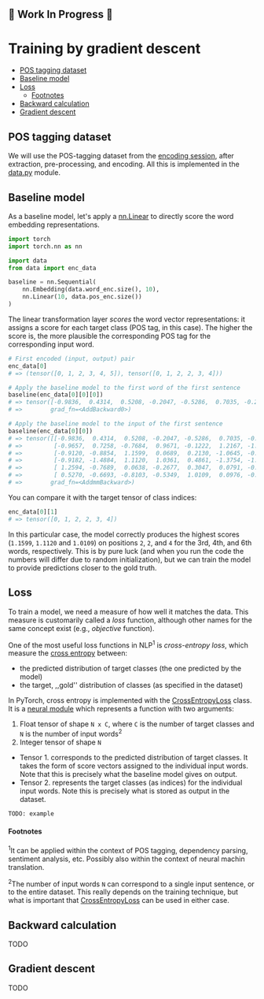 ## :construction: Work In Progress :construction:

# Training by gradient descent

<!-- START doctoc generated TOC please keep comment here to allow auto update -->
<!-- DON'T EDIT THIS SECTION, INSTEAD RE-RUN doctoc TO UPDATE -->


- [POS tagging dataset](#pos-tagging-dataset)
- [Baseline model](#baseline-model)
- [Loss](#loss)
    - [Footnotes](#footnotes)
- [Backward calculation](#backward-calculation)
- [Gradient descent](#gradient-descent)

<!-- END doctoc generated TOC please keep comment here to allow auto update -->

## POS tagging dataset

We will use the POS-tagging dataset from the [encoding
session](../encoding/README.md), after extraction, pre-processing, and
encoding.  All this is implemented in the [data.py](data.py) module.


## Baseline model

As a baseline model, let's apply a [nn.Linear][linear] to directly score the
word embedding representations.
```python
import torch
import torch.nn as nn

import data
from data import enc_data

baseline = nn.Sequential(
    nn.Embedding(data.word_enc.size(), 10),
    nn.Linear(10, data.pos_enc.size())
)
```
The linear transformation layer *scores* the word vector representations: it
assigns a score for each target class (POS tag, in this case).  The higher the
score is, the more plausible the corresponding POS tag for the corresponding
input word.
```python
# First encoded (input, output) pair
enc_data[0]
# => (tensor([0, 1, 2, 3, 4, 5]), tensor([0, 1, 2, 2, 3, 4]))

# Apply the baseline model to the first word of the first sentence
baseline(enc_data[0][0][0])
# => tensor([-0.9836,  0.4314,  0.5208, -0.2047, -0.5286,  0.7035, -0.2217, -1.3357],
# =>        grad_fn=<AddBackward0>)

# Apply the baseline model to the input of the first sentence
baseline(enc_data[0][0])
# => tensor([[-0.9836,  0.4314,  0.5208, -0.2047, -0.5286,  0.7035, -0.2217, -1.3357],
# =>         [-0.9657,  0.7258, -0.7684,  0.9671, -0.1222,  1.2167, -1.2175, -0.8721],
# =>         [-0.9120, -0.8854,  1.1599,  0.0689,  0.2130, -1.0645, -0.7430,  0.1419],
# =>         [-0.9182, -1.4884,  1.1120,  1.0361,  0.4861, -1.3754, -1.4426,  0.4466],
# =>         [ 1.2594, -0.7689,  0.0638, -0.2677,  0.3047,  0.0791, -0.4826, -0.0036],
# =>         [ 0.5270, -0.6693, -0.8103, -0.5349,  1.0109,  0.0976, -0.0234, -0.1674]],
# =>        grad_fn=<AddmmBackward>)
```
You can compare it with the target tensor of class indices:
```python
enc_data[0][1]
# => tensor([0, 1, 2, 2, 3, 4])
```
In this particular case, the model correctly produces the highest scores
(`1.1599`, `1.1120` and `1.0109`) on positions `2`, `2`, and `4` for the 3rd,
4th, and 6th words, respectively.  This is by pure luck (and when you run the
code the numbers will differ due to random initialization), but we can train
the model to provide predictions closer to the gold truth.


## Loss

To train a model, we need a measure of how well it matches the data.  This
measure is customarily called a *loss* function, although other names for the
same concept exist (e.g., *objective* function).

One of the most useful loss functions in NLP<sup>1</sup> is *cross-entropy
loss*, which measure the [cross entropy][cross-entropy] between:
* the predicted distribution of target classes (the one predicted by the model)
* the target, ,,gold'' distribution of classes (as specified in the dataset)

In PyTorch, cross entropy is implemented with the
[CrossEntropyLoss][cross-entropy-loss] class.  It is a [neural module][module]
which represents a function with two arguments:
1. Float tensor of shape `N x C`, where `C` is the number of target classes and `N` is the number of input words<sup>2</sup>
1. Integer tensor of shape `N`

* Tensor 1. corresponds to the predicted distribution of target classes.  It
  takes the form of score vectors assigned to the individual input words.  Note
  that this is precisely what the baseline model gives on output.
* Tensor 2. represents the target classes (as indices) for the individual input
  words.  Note this is precisely what is stored as output in the dataset.
```python
TODO: example
```

#### Footnotes

<sup>1</sup>It can be applied within the context of POS tagging, dependency
parsing, sentiment analysis, etc.  Possibly also within the context of neural
machin translation.

<sup>2</sup>The number of input words `N` can correspond to a single input
sentence, or to the entire dataset.  This really depends on the training
technique, but what is important that [CrossEntropyLoss][cross-entropy-loss]
can be used in either case.


## Backward calculation

TODO


## Gradient descent

TODO



[linear]: https://pytorch.org/docs/1.6.0/generated/torch.nn.Linear.html?highlight=linear#torch.nn.Linear "Linear nn.Module"
[module]: https://pytorch.org/docs/1.6.0/generated/torch.nn.Module.html?highlight=module#torch.nn.Module "PyTorch neural module"
[cross-entropy]: https://en.wikipedia.org/wiki/Cross_entropy "Cross entropy"
[cross-entropy-loss]: https://pytorch.org/docs/1.6.0/generated/torch.nn.CrossEntropyLoss.html?highlight=crossentropyloss#torch.nn.CrossEntropyLoss "Cross entropy loss criterion"
